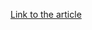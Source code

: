 [Link to the article](https://www.hybrid-analysis.com/sample/5262cb9791df50fafcb2fbd5f93226050b51efe400c2924eecba97b7ce437481?environmentId=120)
